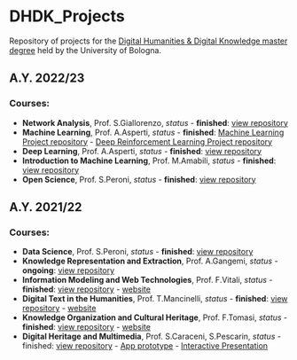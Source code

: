 # DHDK_Projects
Repository of projects for the [Digital Humanities &amp; Digital Knowledge master degree](https://corsi.unibo.it/2cycle/DigitalHumanitiesKnowledge) held by the University of Bologna.

## A.Y. 2022/23
### Courses:
- <b>Network Analysis</b>, Prof. S.Giallorenzo, <i>status</i> - <b>finished</b>: [view repository](https://github.com/Postitisnt/COVID-19-Citations-Network-Analysis)
- <b>Machine Learning</b>, Prof. A.Asperti, <i>status</i> - <b>finished</b>: [Machine Learning Project repository](https://github.com/Postitisnt/PolarExpress) - [Deep Reinforcement Learning Project repository](https://github.com/Postitisnt/MicroRacer_PAO)
- <b>Deep Learning</b>, Prof. A.Asperti, <i>status</i> - <b>finished</b>: [view repository](https://github.com/Postitisnt/Next-Frame-Prediction)
- <b>Introduction to Machine Learning</b>, Prof. M.Amabili, <i>status</i> - <b>finished</b>: [view repository](https://github.com/Postitisnt/CarPrice_Estimator)
- <b>Open Science</b>, Prof. S.Peroni, <i>status</i> - <b>finished</b>: [view repository](https://github.com/open-sci/2022-2023-pika-py-code)
## A.Y. 2021/22
### Courses:
- <b>Data Science</b>, Prof. S.Peroni, <i>status</i> - <b>finished</b>: [view repository](https://github.com/Postitisnt/MisoSoup.git)
- <b>Knowledge Representation and Extraction</b>, Prof. A.Gangemi, <i>status</i> - <b>ongoing</b>: [view repository]()
- <b>Information Modeling and Web Technologies</b>, Prof. F.Vitali, <i>status</i> - <b>finished</b>: [view repository](https://github.com/Postitisnt/theConspiracist) - [website](https://tommasobattisti.github.io/theConspiracist/index.html)
- <b>Digital Text in the Humanities</b>, Prof. T.Mancinelli, <i>status</i> - <b>finished</b>: [view repository](https://github.com/gobbykid) - [website](https://the-gobbykid-project.gitbook.io/gobbykid-project/introduction-to-gobbykid-project/an-introductory-overview-of-the-project) 
- <b>Knowledge Organization and Cultural Heritage</b>, Prof. F.Tomasi, <i>status</i> - <b>finished</b>: [view repository](https://github.com/Postitisnt/SkLODowska) - [website](https://sklodowskaproject.github.io/)
- <b>Digital Heritage and Multimedia</b>, Prof. S.Caraceni, S.Pescarin, <i>status</i> - </b>finished</b>: [view repository](https://github.com/Postitisnt/CeRTo_Project) - [App prototype](https://www.figma.com/proto/F7pfeLru1M8YgHzFSFT5mX/CeRTo-Project?node-id=0%3A1&viewport=1145%2C2762%2C0.32&scaling=scale-down&starting-point-node-id=2%3A2) - [Interactive Presentation](https://www.figma.com/proto/x1za7Dm9yRxMjV4ms5Brc4/CeRTo-Presentation?node-id=0%3A1&viewport=262%2C441%2C0.05&scaling=scale-down&starting-point-node-id=3%3A98&show-proto-sidebar=1)
